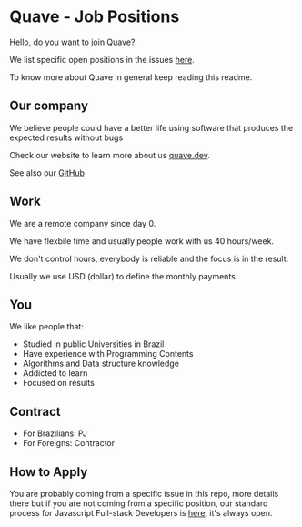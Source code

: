 # Quave - Job Positions

Hello, do you want to join Quave?

We list specific open positions in the issues [here](https://github.com/quavedev/join/issues).

To know more about Quave in general keep reading this readme.

## Our company

We believe people could have a better life using software that produces the expected results without bugs

Check our website to learn more about us [quave.dev](https://quave.dev).

See also our [GitHub](https://github.com/quavedev/)

## Work

We are a remote company since day 0. 

We have flexbile time and usually people work with us 40 hours/week.

We don't control hours, everybody is reliable and the focus is in the result.

Usually we use USD (dollar) to define the monthly payments.

## You

We like people that:

- Studied in public Universities in Brazil
- Have experience with Programming Contents
- Algorithms and Data structure knowledge
- Addicted to learn
- Focused on results

## Contract

- For Brazilians: PJ
- For Foreigns: Contractor

## How to Apply

You are probably coming from a specific issue in this repo, more details there but if you are not coming from a specific position, our standard process for Javascript Full-stack Developers is [here](https://github.com/quavedev/code-challenge), it's always open.
